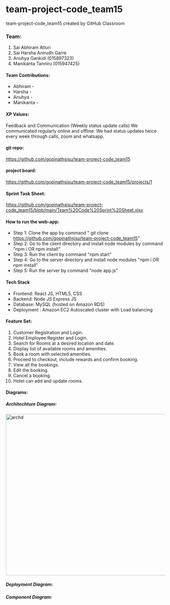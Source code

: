 # team-project-code_team15
team-project-code_team15 created by GitHub Classroom

### Team:
1. Sai Abhiram Atluri
2. Sai Harsha Anirudh Garre
3. Anuhya Gankidi (015897323)
4. Manikanta Tanniru (015947425)

#### Team Contributions: 
* Abhiram - 
* Harsha - 
* Anuhya - 
* Manikanta - 

#### XP Values:
Feedback and Communication (Weekly status update calls)
We communicated regularly online and offline. We had status updates twice every week through calls, zoom and whatsapp. 

#### git repo: 
https://github.com/gopinathsjsu/team-project-code_team15

#### project board: 
https://github.com/gopinathsjsu/team-project-code_team15/projects/1

#### Sprint Task Sheet:
https://github.com/gopinathsjsu/team-project-code_team15/blob/main/Team%20Code%20Sprint%20Sheet.xlsx

#### How to run the web-app:

* Step 1: Clone the app by command " git clone https://github.com/gopinathsjsu/team-project-code_team15"
* Step 2: Go to the client directory and install node modules by command "npm i OR npm install"
* Step 3: Run the client by command "npm start"
* Step 4: Go to the server directory and install node modules "npm i OR npm install"
* Step 5: Run the server by command "node app.js"

#### Tech Stack
* Frontend: React JS, HTML5, CSS
* Backend: Node JS Express JS 
* Database: MySQL (hosted on Amazon RDS) 
* Deployment : Amazon EC2 Autoscaled cluster with Load balancing

#### Feature Set:
1. Customer Registration and Login.
2. Hotel Employee Register and Login.
3. Search for Rooms at a desired location and date.
4. Display list of available rooms and amenities.
5. Book a room with selected amenities.
6. Proceed to checkout, include rewards and confirm booking.
7. View all the bookings.
8. Edit the booking.
9. Cancel a booking.
10. Hotel can add and update rooms.

#### Diagrams:
##### Architechture Diagram:
<img width="510" alt="archd" src="https://user-images.githubusercontent.com/28936164/168076194-83dca744-8fc8-46b5-90a1-82120627056a.png">

##### Deployment Diagram:


##### Component Diagram:

